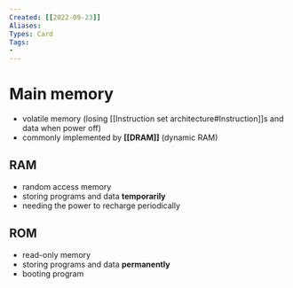 ```yaml
---
Created: [[2022-09-23]]
Aliases: 
Types: Card
Tags: 
- 
---
```

# Main memory
- volatile memory (losing [[Instruction set architecture#Instruction]]s and data when power off)
- commonly implemented by **[[DRAM]]** (dynamic RAM)
## RAM
- random access memory
- storing programs and data **temporarily**
- needing the power to recharge periodically
## ROM
- read-only memory
- storing programs and data **permanently**
- booting program